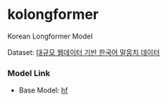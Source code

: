 # kolongformer
Korean Longformer Model

Dataset: [대규모 웹데이터 기반 한국어 말뭉치 데이터](https://www.aihub.or.kr/aihubdata/data/view.do?currMenu=115&topMenu=100&aihubDataSe=data&dataSetSn=624)

### Model Link
- Base Model: [hf](https://huggingface.co/theSOL1/kolongformer-base-4096)
